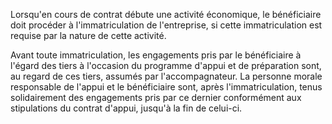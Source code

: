   
 Lorsqu'en cours de contrat débute une activité économique, le bénéficiaire doit procéder à l'immatriculation de l'entreprise, si cette immatriculation est requise par la nature de cette activité.  

  
 Avant toute immatriculation, les engagements pris par le bénéficiaire à l'égard des tiers à l'occasion du programme d'appui et de préparation sont, au regard de ces tiers, assumés par l'accompagnateur. La personne morale responsable de l'appui et le bénéficiaire sont, après l'immatriculation, tenus solidairement des engagements pris par ce dernier conformément aux stipulations du contrat d'appui, jusqu'à la fin de celui-ci.  
